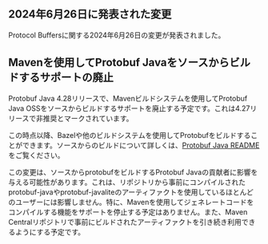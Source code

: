 ## 2024年6月26日に発表された変更

Protocol Buffersに関する2024年6月26日の変更が発表されました。

## Mavenを使用してProtobuf Javaをソースからビルドするサポートの廃止

Protobuf Java 4.28リリースで、Mavenビルドシステムを使用してProtobuf Java OSSをソースからビルドするサポートを廃止する予定です。これは4.27リリースで非推奨とマークされています。

この時点以降、Bazelや他のビルドシステムを使用してProtobufをビルドすることができます。ソースからのビルドについて詳しくは、[Protobuf Java README](https://github.com/protocolbuffers/protobuf/tree/main/java)をご覧ください。

この変更は、ソースからprotobufをビルドするProtobuf Javaの貢献者に影響を与える可能性があります。これは、リポジトリから事前にコンパイルされたprotobuf-javaやprotobuf-javaliteのアーティファクトを使用しているほとんどのユーザーには影響しません。特に、Mavenを使用してジェネレートコードをコンパイルする機能をサポートを停止する予定はありません。また、Maven Centralリポジトリで事前にビルドされたアーティファクトを引き続き利用できるようにする予定です。
